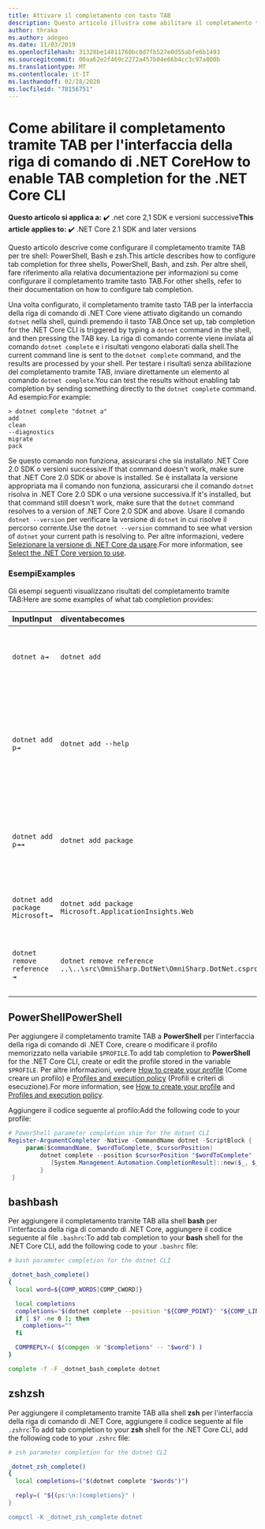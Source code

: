 ```yaml
---
title: Attivare il completamento con tasto TAB
description: Questo articolo illustra come abilitare il completamento tramite tasto TAB nell'interfaccia della riga di comando di .NET Core per PowerShell, Bash e zsh.
author: thraka
ms.author: adegeo
ms.date: 11/03/2019
ms.openlocfilehash: 31328be14811760bc8d7fb527e0d55abfe6b1493
ms.sourcegitcommit: 00aa62e2f469c2272a457b04e66b4cc3c97a800b
ms.translationtype: MT
ms.contentlocale: it-IT
ms.lasthandoff: 02/28/2020
ms.locfileid: "78156751"
---
```

# <a name="how-to-enable-tab-completion-for-the-net-core-cli"></a><span data-ttu-id="355bc-103">Come abilitare il completamento tramite TAB per l'interfaccia della riga di comando di .NET Core</span><span class="sxs-lookup"><span data-stu-id="355bc-103">How to enable TAB completion for the .NET Core CLI</span></span>

<span data-ttu-id="355bc-104">**Questo articolo si applica a:** ✔️ .net core 2,1 SDK e versioni successive</span><span class="sxs-lookup"><span data-stu-id="355bc-104">**This article applies to:** ✔️ .NET Core 2.1 SDK and later versions</span></span>

<span data-ttu-id="355bc-105">Questo articolo descrive come configurare il completamento tramite TAB per tre shell: PowerShell, Bash e zsh.</span><span class="sxs-lookup"><span data-stu-id="355bc-105">This article describes how to configure tab completion for three shells, PowerShell, Bash, and zsh.</span></span> <span data-ttu-id="355bc-106">Per altre shell, fare riferimento alla relativa documentazione per informazioni su come configurare il completamento tramite tasto TAB.</span><span class="sxs-lookup"><span data-stu-id="355bc-106">For other shells, refer to their documentation on how to configure tab completion.</span></span>

<span data-ttu-id="355bc-107">Una volta configurato, il completamento tramite tasto TAB per la interfaccia della riga di comando di .NET Core viene attivato digitando un comando `dotnet` nella shell, quindi premendo il tasto TAB.</span><span class="sxs-lookup"><span data-stu-id="355bc-107">Once set up, tab completion for the .NET Core CLI is triggered by typing a `dotnet` command in the shell, and then pressing the TAB key.</span></span> <span data-ttu-id="355bc-108">La riga di comando corrente viene inviata al comando `dotnet complete` e i risultati vengono elaborati dalla shell.</span><span class="sxs-lookup"><span data-stu-id="355bc-108">The current command line is sent to the `dotnet complete` command, and the results are processed by your shell.</span></span> <span data-ttu-id="355bc-109">Per testare i risultati senza abilitazione del completamento tramite TAB, inviare direttamente un elemento al comando `dotnet complete`.</span><span class="sxs-lookup"><span data-stu-id="355bc-109">You can test the results without enabling tab completion by sending something directly to the `dotnet complete` command.</span></span> <span data-ttu-id="355bc-110">Ad esempio:</span><span class="sxs-lookup"><span data-stu-id="355bc-110">For example:</span></span>

```console
> dotnet complete "dotnet a"
add
clean
--diagnostics
migrate
pack
```

<span data-ttu-id="355bc-111">Se questo comando non funziona, assicurarsi che sia installato .NET Core 2.0 SDK o versioni successive.</span><span class="sxs-lookup"><span data-stu-id="355bc-111">If that command doesn't work, make sure that .NET Core 2.0 SDK or above is installed.</span></span> <span data-ttu-id="355bc-112">Se è installata la versione appropriata ma il comando non funziona, assicurarsi che il comando `dotnet` risolva in .NET Core 2.0 SDK o una versione successiva.</span><span class="sxs-lookup"><span data-stu-id="355bc-112">If it's installed, but that command still doesn't work, make sure that the `dotnet` command resolves to a version of .NET Core 2.0 SDK and above.</span></span> <span data-ttu-id="355bc-113">Usare il comando `dotnet --version` per verificare la versione di `dotnet` in cui risolve il percorso corrente.</span><span class="sxs-lookup"><span data-stu-id="355bc-113">Use the `dotnet --version` command to see what version of `dotnet` your current path is resolving to.</span></span> <span data-ttu-id="355bc-114">Per altre informazioni, vedere [Selezionare la versione di .NET Core da usare](../versions/selection.md).</span><span class="sxs-lookup"><span data-stu-id="355bc-114">For more information, see [Select the .NET Core version to use](../versions/selection.md).</span></span>

### <a name="examples"></a><span data-ttu-id="355bc-115">Esempi</span><span class="sxs-lookup"><span data-stu-id="355bc-115">Examples</span></span>

<span data-ttu-id="355bc-116">Gli esempi seguenti visualizzano risultati del completamento tramite TAB:</span><span class="sxs-lookup"><span data-stu-id="355bc-116">Here are some examples of what tab completion provides:</span></span>

<span data-ttu-id="355bc-117">Input</span><span class="sxs-lookup"><span data-stu-id="355bc-117">Input</span></span>                                | <span data-ttu-id="355bc-118">diventa</span><span class="sxs-lookup"><span data-stu-id="355bc-118">becomes</span></span>                                                                     | <span data-ttu-id="355bc-119">perché</span><span class="sxs-lookup"><span data-stu-id="355bc-119">because</span></span>
:------------------------------------|:----------------------------------------------------------------------------|:--------------------------------
`dotnet a⇥`                          | `dotnet add`                                                                 | <span data-ttu-id="355bc-120">`add` è il primo sottocomando in ordine alfabetico.</span><span class="sxs-lookup"><span data-stu-id="355bc-120">`add` is the first subcommand, alphabetically.</span></span>
`dotnet add p⇥`                      | `dotnet add --help`                                                          | <span data-ttu-id="355bc-121">Il completamento tramite TAB rileva la corrispondenza delle sottostringhe e `--help` viene per prima in ordine alfabetico.</span><span class="sxs-lookup"><span data-stu-id="355bc-121">Tab completion matches substrings and `--help` comes first alphabetically.</span></span>
`dotnet add p⇥⇥`                    | `dotnet add package`                                                          | <span data-ttu-id="355bc-122">Se si preme TAB una seconda volta, viene visualizzato il suggerimento successivo.</span><span class="sxs-lookup"><span data-stu-id="355bc-122">Pressing tab a second time brings up the next suggestion.</span></span>
`dotnet add package Microsoft⇥`      | `dotnet add package Microsoft.ApplicationInsights.Web`                      | <span data-ttu-id="355bc-123">I risultati vengono restituiti in ordine alfabetico.</span><span class="sxs-lookup"><span data-stu-id="355bc-123">Results are returned alphabetically.</span></span>
`dotnet remove reference ⇥`          | `dotnet remove reference ..\..\src\OmniSharp.DotNet\OmniSharp.DotNet.csproj` | <span data-ttu-id="355bc-124">Il completamento tramite TAB è compatibile con i file di progetto.</span><span class="sxs-lookup"><span data-stu-id="355bc-124">Tab completion is project file aware.</span></span>

## <a name="powershell"></a><span data-ttu-id="355bc-125">PowerShell</span><span class="sxs-lookup"><span data-stu-id="355bc-125">PowerShell</span></span>

<span data-ttu-id="355bc-126">Per aggiungere il completamento tramite TAB a **PowerShell** per l'interfaccia della riga di comando di .NET Core, creare o modificare il profilo memorizzato nella variabile `$PROFILE`.</span><span class="sxs-lookup"><span data-stu-id="355bc-126">To add tab completion to **PowerShell** for the .NET Core CLI, create or edit the profile stored in the variable `$PROFILE`.</span></span> <span data-ttu-id="355bc-127">Per altre informazioni, vedere [How to create your profile](/powershell/module/microsoft.powershell.core/about/about_profiles#how-to-create-a-profile) (Come creare un profilo) e [Profiles and execution policy](/powershell/module/microsoft.powershell.core/about/about_profiles#profiles-and-execution-policy) (Profili e criteri di esecuzione).</span><span class="sxs-lookup"><span data-stu-id="355bc-127">For more information, see [How to create your profile](/powershell/module/microsoft.powershell.core/about/about_profiles#how-to-create-a-profile) and [Profiles and execution policy](/powershell/module/microsoft.powershell.core/about/about_profiles#profiles-and-execution-policy).</span></span>

<span data-ttu-id="355bc-128">Aggiungere il codice seguente al profilo:</span><span class="sxs-lookup"><span data-stu-id="355bc-128">Add the following code to your profile:</span></span>

```powershell
# PowerShell parameter completion shim for the dotnet CLI
Register-ArgumentCompleter -Native -CommandName dotnet -ScriptBlock {
     param($commandName, $wordToComplete, $cursorPosition)
         dotnet complete --position $cursorPosition "$wordToComplete" | ForEach-Object {
            [System.Management.Automation.CompletionResult]::new($_, $_, 'ParameterValue', $_)
         }
 }
```

## <a name="bash"></a><span data-ttu-id="355bc-129">bash</span><span class="sxs-lookup"><span data-stu-id="355bc-129">bash</span></span>

<span data-ttu-id="355bc-130">Per aggiungere il completamento tramite TAB alla shell **bash** per l'interfaccia della riga di comando di .NET Core, aggiungere il codice seguente al file `.bashrc`:</span><span class="sxs-lookup"><span data-stu-id="355bc-130">To add tab completion to your **bash** shell for the .NET Core CLI, add the following code to your `.bashrc` file:</span></span>

```bash
# bash parameter completion for the dotnet CLI

_dotnet_bash_complete()
{
  local word=${COMP_WORDS[COMP_CWORD]}

  local completions
  completions="$(dotnet complete --position "${COMP_POINT}" "${COMP_LINE}" 2>/dev/null)"
  if [ $? -ne 0 ]; then
    completions=""
  fi

  COMPREPLY=( $(compgen -W "$completions" -- "$word") )
}

complete -f -F _dotnet_bash_complete dotnet
```

## <a name="zsh"></a><span data-ttu-id="355bc-131">zsh</span><span class="sxs-lookup"><span data-stu-id="355bc-131">zsh</span></span>

<span data-ttu-id="355bc-132">Per aggiungere il completamento tramite TAB alla shell **zsh** per l'interfaccia della riga di comando di .NET Core, aggiungere il codice seguente al file `.zshrc`:</span><span class="sxs-lookup"><span data-stu-id="355bc-132">To add tab completion to your **zsh** shell for the .NET Core CLI, add the following code to your `.zshrc` file:</span></span>

```zsh
# zsh parameter completion for the dotnet CLI

_dotnet_zsh_complete()
{
  local completions=("$(dotnet complete "$words")")

  reply=( "${(ps:\n:)completions}" )
}

compctl -K _dotnet_zsh_complete dotnet
```
